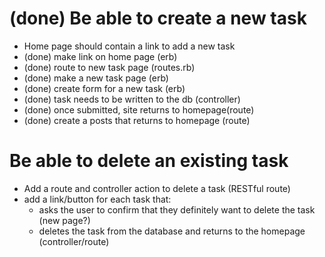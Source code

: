 # (done) Be able to create a new task
- Home page should contain a link to add a new task
 - (done) make link on home page (erb)
 - (done) route to new task page (routes.rb)
 - (done) make a new task page (erb)
 - (done) create form for a new task (erb)
 - (done) task needs to be written to the db (controller)
 - (done) once submitted, site returns to homepage(route)
  - (done) create a posts that returns to homepage (route)

# Be able to delete an existing task
- Add a route and controller action to delete a task (RESTful route)
- add a link/button for each task that:
  - asks the user to confirm that they definitely want to delete the task (new page?)
  - deletes the task from the database and returns to the homepage (controller/route)
